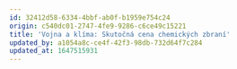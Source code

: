 ```yaml
---
id: 32412d58-6334-4bbf-ab0f-b1959e754c24
origin: c540dc01-2747-4fe9-9286-c6ce49c15221
title: 'Vojna a klíma: Skutočná cena chemických zbraní'
updated_by: a1054a8c-ce4f-42f3-98db-732d64f7c284
updated_at: 1647515931
---
```

